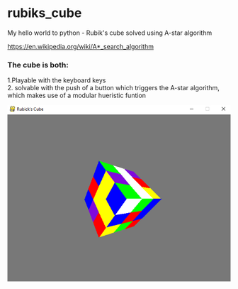 # rubiks_cube
My hello world to python - Rubik's cube solved using A-star algorithm

https://en.wikipedia.org/wiki/A*_search_algorithm
### The cube is both: 
1.Playable with the keyboard keys  
2. solvable with the push of a button which triggers the A-star algorithm, which makes use of a modular hueristic funtion

![](images/rubix.png)
